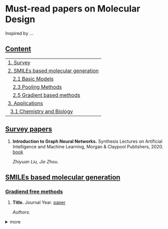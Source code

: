 # Must-read papers on Molecular Design

Inspired by ...

## [Content](#content)

<table>
<tr><td colspan="2"><a href="#survey-papers">1. Survey</a></td></tr> 
<tr><td colspan="2"><a href="#smi-gen">2. SMILEs based molecular generation</a></td></tr>
<tr>
    <td>&emsp;<a href="#basic-models">2.1 Basic Models</a></td>
</tr>
<tr>
    <td>&emsp;<a href="#pooling-methods">2.3 Pooling Methods</a></td>
</tr>
<tr>
    <td>&emsp;<a href="#grad_methods">2.5 Gradient based methods</a></td>
    <td></td>
</tr>
<tr><td colspan="2"><a href="#applications">3. Applications</a></td></tr> 
<tr>
    <td>&ensp;<a href="#chemistry-and-biology">3.1 Chemistry and Biology</a></td>
</tr> 
</table>

## [Survey papers](#content)
1. **Introduction to Graph Neural Networks.** Synthesis Lectures on Artificial Intelligence and Machine Learning, Morgan & Claypool Publishers, 2020. [book](https://www.morganclaypool.com/doi/10.2200/S00980ED1V01Y202001AIM045)

    *Zhiyuan Liu, Jie Zhou.* 


## [SMILEs based molecular generation](#content)   

### [Gradiend free methods](#content)
1. **Title.** Journal Year. [paper](https://ieeexplore.ieee.org/abstract/document/572108)

    *Authors.*

  

<details><summary> more </summary> 



     </details>

### [Gradient based methods](#content)

## [Graph based methods](#content)

### [Gradient free](#content)

### [Gradient based](#content)


## [3D point clouds based methods](#content)

### [Gradient free](#content)

### [Gradient based](#content)